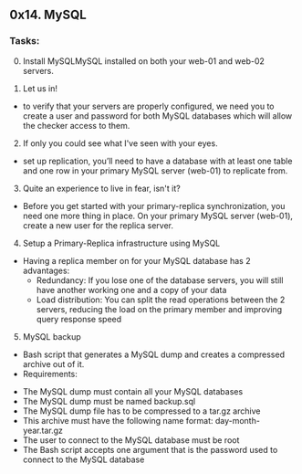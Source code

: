 ## 0x14. MySQL  

### Tasks:  

0. Install MySQLMySQL installed on both your web-01 and web-02 servers.  

1. Let us in!  
- to verify that your servers are properly configured, we need you to create a user and password for both MySQL databases which will allow the checker access to them.  

2. If only you could see what I've seen with your eyes.
- set up replication, you’ll need to have a database with at least one table and one row in your primary MySQL server (web-01) to replicate from.  

3. Quite an experience to live in fear, isn't it?  
- Before you get started with your primary-replica synchronization, you need one more thing in place. On your primary MySQL server (web-01), create a new user for the replica server.  

4. Setup a Primary-Replica infrastructure using MySQL  
- Having a replica member on for your MySQL database has 2 advantages:  
	+ Redundancy: If you lose one of the database servers, you will still have another working one and a copy of your data  
	+ Load distribution: You can split the read operations between the 2 servers, reducing the load on the primary member and improving query response speed  

5. MySQL backup  
- Bash script that generates a MySQL dump and creates a compressed archive out of it.  
- Requirements:  
+ The MySQL dump must contain all your MySQL databases  
+ The MySQL dump must be named backup.sql  
+ The MySQL dump file has to be compressed to a tar.gz archive  
+ This archive must have the following name format: day-month-year.tar.gz  
+ The user to connect to the MySQL database must be root  
+ The Bash script accepts one argument that is the password used to connect to the MySQL database  
